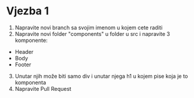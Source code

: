 # Vjezba 1

1. Napravite novi branch sa svojim imenom u kojem cete raditi
2. Napravite novi folder "components" u folder u src i napravite 3 komponente:
- Header
- Body 
- Footer

3. Unutar njih može biti samo div i unutar njega h1 u kojem pise koja je to komponenta
4. Napravite Pull Request

